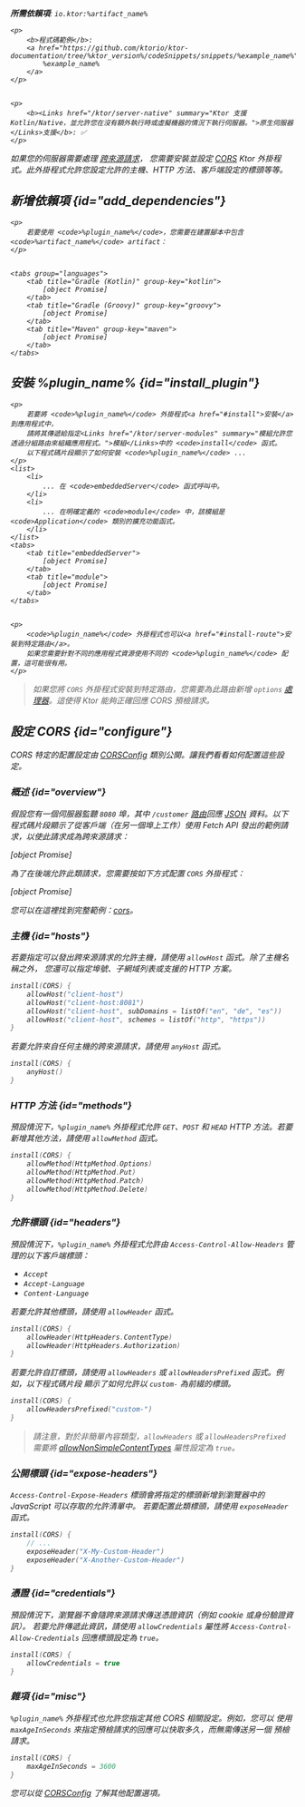 [//]: # (title: CORS)

<show-structure for="chapter" depth="2"/>
<primary-label ref="server-plugin"/>

<var name="artifact_name" value="ktor-server-cors"/>
<var name="package_name" value="io.ktor.server.plugins.cors"/>
<var name="plugin_name" value="CORS"/>

<tldr>
<p>
<b>所需依賴項</b>: <code>io.ktor:%artifact_name%</code>
</p>
<var name="example_name" value="cors"/>

    <p>
        <b>程式碼範例</b>:
        <a href="https://github.com/ktorio/ktor-documentation/tree/%ktor_version%/codeSnippets/snippets/%example_name%">
            %example_name%
        </a>
    </p>
    

    <p>
        <b><Links href="/ktor/server-native" summary="Ktor 支援 Kotlin/Native，並允許您在沒有額外執行時或虛擬機器的情況下執行伺服器。">原生伺服器</Links>支援</b>: ✅
    </p>
    
</tldr>

如果您的伺服器需要處理 [跨來源請求](https://developer.mozilla.org/en-US/docs/Web/HTTP/CORS)，
您需要安裝並設定
[CORS](https://api.ktor.io/ktor-server/ktor-server-plugins/ktor-server-cors/io.ktor.server.plugins.cors.routing/-c-o-r-s.html)
Ktor 外掛程式。此外掛程式允許您設定允許的主機、HTTP 方法、客戶端設定的標頭等等。

## 新增依賴項 {id="add_dependencies"}

    <p>
        若要使用 <code>%plugin_name%</code>，您需要在建置腳本中包含 <code>%artifact_name%</code> artifact：
    </p>
    

    <tabs group="languages">
        <tab title="Gradle (Kotlin)" group-key="kotlin">
            [object Promise]
        </tab>
        <tab title="Gradle (Groovy)" group-key="groovy">
            [object Promise]
        </tab>
        <tab title="Maven" group-key="maven">
            [object Promise]
        </tab>
    </tabs>
    

## 安裝 %plugin_name% {id="install_plugin"}

    <p>
        若要將 <code>%plugin_name%</code> 外掛程式<a href="#install">安裝</a>到應用程式中，
        請將其傳遞給指定<Links href="/ktor/server-modules" summary="模組允許您透過分組路由來組織應用程式。">模組</Links>中的 <code>install</code> 函式。
        以下程式碼片段顯示了如何安裝 <code>%plugin_name%</code> ...
    </p>
    <list>
        <li>
            ... 在 <code>embeddedServer</code> 函式呼叫中。
        </li>
        <li>
            ... 在明確定義的 <code>module</code> 中，該模組是 <code>Application</code> 類別的擴充功能函式。
        </li>
    </list>
    <tabs>
        <tab title="embeddedServer">
            [object Promise]
        </tab>
        <tab title="module">
            [object Promise]
        </tab>
    </tabs>
    

    <p>
        <code>%plugin_name%</code> 外掛程式也可以<a href="#install-route">安裝到特定路由</a>。
        如果您需要針對不同的應用程式資源使用不同的 <code>%plugin_name%</code> 配置，這可能很有用。
    </p>
    

> 如果您將 `CORS` 外掛程式安裝到特定路由，您需要為此路由新增
`options` [處理器](server-routing.md#define_route)。這使得 Ktor 能夠正確回應 CORS
預檢請求。

## 設定 CORS {id="configure"}

CORS 特定的配置設定由
[CORSConfig](https://api.ktor.io/ktor-server/ktor-server-plugins/ktor-server-cors/io.ktor.server.plugins.cors/-c-o-r-s-config/index.html)
類別公開。讓我們看看如何配置這些設定。

### 概述 {id="overview"}

假設您有一個伺服器監聽 `8080` 埠，其中 `/customer` [路由](server-routing.md)回應
[JSON](server-serialization.md#send_data) 資料。以下程式碼片段顯示了從客戶端（在另一個埠上工作）使用 Fetch API 發出的範例請求，以使此請求成為跨來源請求：

[object Promise]

為了在後端允許此類請求，您需要按如下方式配置 `CORS` 外掛程式：

[object Promise]

您可以在這裡找到完整範例：[cors](https://github.com/ktorio/ktor-documentation/tree/%ktor_version%/codeSnippets/snippets/cors)。

### 主機 {id="hosts"}

若要指定可以發出跨來源請求的允許主機，請使用 `allowHost` 函式。除了主機名稱之外，
您還可以指定埠號、子網域列表或支援的 HTTP 方案。

```kotlin
install(CORS) {
    allowHost("client-host")
    allowHost("client-host:8081")
    allowHost("client-host", subDomains = listOf("en", "de", "es"))
    allowHost("client-host", schemes = listOf("http", "https"))
}
```

若要允許來自任何主機的跨來源請求，請使用 `anyHost` 函式。

```kotlin
install(CORS) {
    anyHost()
}
```

### HTTP 方法 {id="methods"}

預設情況下，<code>%plugin_name%</code> 外掛程式允許 `GET`、`POST` 和 `HEAD` HTTP 方法。若要新增其他方法，請使用
`allowMethod` 函式。

```kotlin
install(CORS) {
    allowMethod(HttpMethod.Options)
    allowMethod(HttpMethod.Put)
    allowMethod(HttpMethod.Patch)
    allowMethod(HttpMethod.Delete)
}
```

### 允許標頭 {id="headers"}

預設情況下，<code>%plugin_name%</code> 外掛程式允許由 `Access-Control-Allow-Headers` 管理的以下客戶端標頭：

* `Accept`
* `Accept-Language`
* `Content-Language`

若要允許其他標頭，請使用 `allowHeader` 函式。

```kotlin
install(CORS) {
    allowHeader(HttpHeaders.ContentType)
    allowHeader(HttpHeaders.Authorization)
}
```

若要允許自訂標頭，請使用 `allowHeaders` 或 `allowHeadersPrefixed` 函式。例如，以下程式碼片段
顯示了如何允許以 `custom-` 為前綴的標頭。

```kotlin
install(CORS) {
    allowHeadersPrefixed("custom-")
}
```

> 請注意，對於非簡單內容類型，`allowHeaders` 或 `allowHeadersPrefixed` 需要將
[allowNonSimpleContentTypes](https://api.ktor.io/ktor-server/ktor-server-plugins/ktor-server-cors/io.ktor.server.plugins.cors/-c-o-r-s-config/allow-non-simple-content-types.html)
屬性設定為 `true`。

### 公開標頭 {id="expose-headers"}

`Access-Control-Expose-Headers` 標頭會將指定的標頭新增到瀏覽器中的 JavaScript 可以存取的允許清單中。
若要配置此類標頭，請使用 `exposeHeader` 函式。

```kotlin
install(CORS) {
    // ...
    exposeHeader("X-My-Custom-Header")
    exposeHeader("X-Another-Custom-Header")
}
```

### 憑證 {id="credentials"}

預設情況下，瀏覽器不會隨跨來源請求傳送憑證資訊（例如 cookie 或身份驗證資訊）。
若要允許傳遞此資訊，請使用
`allowCredentials` 屬性將 `Access-Control-Allow-Credentials` 回應標頭設定為 `true`。

```kotlin
install(CORS) {
    allowCredentials = true
}
```

### 雜項 {id="misc"}

<code>%plugin_name%</code> 外掛程式也允許您指定其他 CORS 相關設定。例如，您可以
使用 `maxAgeInSeconds` 來指定預檢請求的回應可以快取多久，而無需傳送另一個
預檢請求。

```kotlin
install(CORS) {
    maxAgeInSeconds = 3600
}
```

您可以從 [CORSConfig](https://api.ktor.io/ktor-server/ktor-server-plugins/ktor-server-cors/io.ktor.server.plugins.cors/-c-o-r-s-config/index.html) 了解其他配置選項。